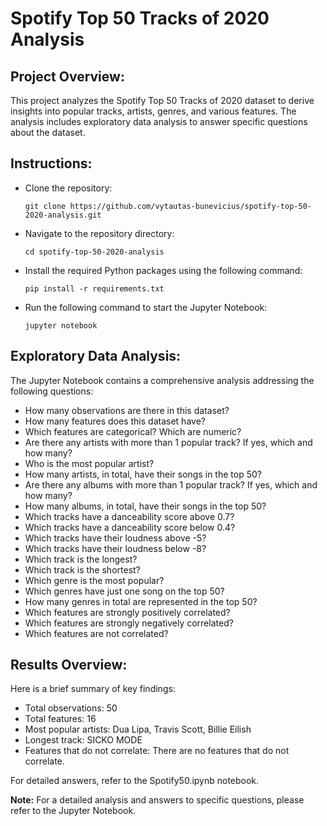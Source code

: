# Spotify Top 50 Tracks of 2020 Analysis

## Project Overview:
This project analyzes the Spotify Top 50 Tracks of 2020 dataset to derive insights into popular tracks, artists, genres, and various features. The analysis includes exploratory data analysis  to answer specific questions about the dataset.

## Instructions:

- Clone the repository:
  ```
  git clone https://github.com/vytautas-bunevicius/spotify-top-50-2020-analysis.git
  ```

- Navigate to the repository directory:
  ```
  cd spotify-top-50-2020-analysis
  ```
- Install the required Python packages using the following command:
  ```
  pip install -r requirements.txt
  ```
- Run the following command to start the Jupyter Notebook:
  ```
  jupyter notebook
  ```

## Exploratory Data Analysis:
The Jupyter Notebook contains a comprehensive analysis addressing the following questions:

- How many observations are there in this dataset?
- How many features does this dataset have?
- Which features are categorical? Which are numeric?
- Are there any artists with more than 1 popular track? If yes, which and how many?
- Who is the most popular artist?
- How many artists, in total, have their songs in the top 50?
- Are there any albums with more than 1 popular track? If yes, which and how many?
- How many albums, in total, have their songs in the top 50?
- Which tracks have a danceability score above 0.7?
- Which tracks have a danceability score below 0.4?
- Which tracks have their loudness above -5?
- Which tracks have their loudness below -8?
- Which track is the longest?
- Which track is the shortest?
- Which genre is the most popular?
- Which genres have just one song on the top 50?
- How many genres in total are represented in the top 50?
- Which features are strongly positively correlated?
- Which features are strongly negatively correlated?
- Which features are not correlated?

## Results Overview:
Here is a brief summary of key findings:

- Total observations: 50
- Total features: 16 
- Most popular artists: Dua Lipa, Travis Scott, Billie Eilish
- Longest track: SICKO MODE
- Features that do not correlate: There are no features that do not correlate.

For detailed answers, refer to the Spotify50.ipynb notebook.

**Note:** For a detailed analysis and answers to specific questions, please refer to the Jupyter Notebook.
